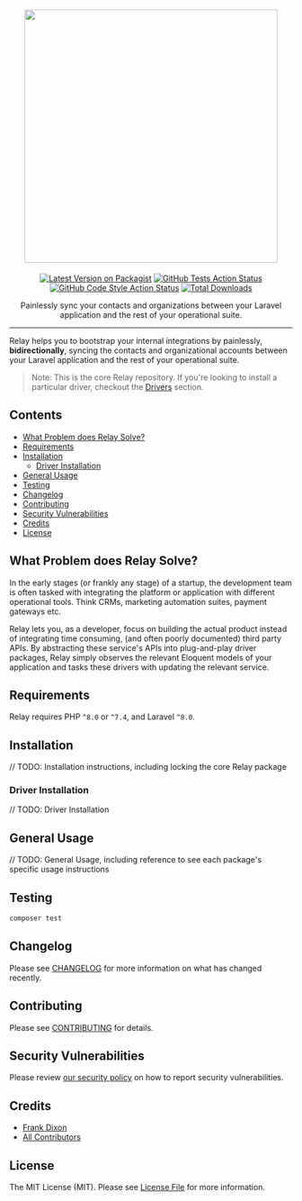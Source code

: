 <h1 align="center">
<img src="https://storage.googleapis.com/thetreehouse-family.appspot.com/relay/assets/relay-on-white.png" width="450">
</h1>

<p align="center">
<a href="https://packagist.org/packages/thetreehouse/relay"><img src="https://img.shields.io/packagist/v/thetreehouse/relay.svg?style=flat-square" alt="Latest Version on Packagist"></a>
<a href="https://github.com/thetreehousefamily/relay/actions?query=workflow%3Arun-tests+branch%3Amaster"><img src="https://img.shields.io/github/workflow/status/thetreehousefamily/relay/run-tests?label=tests" alt="GitHub Tests Action Status"></a>
<a href='https://github.com/thetreehousefamily/relay/actions?query=workflow%3A"Check+%26+fix+styling"+branch%3Amaster'><img src="https://img.shields.io/github/workflow/status/thetreehousefamily/relay/Check%20&%20fix%20styling?label=code%20style" alt="GitHub Code Style Action Status"></a>
<a href="https://packagist.org/packages/thetreehouse/relay"><img src="https://img.shields.io/packagist/dt/thetreehouse/relay.svg?style=flat-square" alt="Total Downloads"></a>
</p>

<p align="center">
Painlessly sync your contacts and organizations between your Laravel application and the rest of your operational suite.
</p>

<hr>

Relay helps you to bootstrap your internal integrations by painlessly, **bidirectionally**, syncing the contacts and organizational accounts between your Laravel application and the rest of your operational suite.

> Note: This is the core Relay repository. If you're looking to install a particular driver, checkout the [Drivers](#) section.

## Contents
- [What Problem does Relay Solve?](#what-problem-does-relay-solve?)
- [Requirements](#requirements)
- [Installation](#installation)
    - [Driver Installation](#driver-installation)
- [General Usage](#general-usage)
- [Testing](#testing)
- [Changelog](#changelog)
- [Contributing](#contributing)
- [Security Vulnerabilities](#security-vulnerabilities)
- [Credits](#credits)
- [License](#License)



## What Problem does Relay Solve?

In the early stages (or frankly any stage) of a startup, the development team is often tasked with integrating the platform or application with different operational tools. Think CRMs, marketing automation suites, payment gateways etc.

Relay lets you, as a developer, focus on building the actual product instead of integrating time consuming, (and often poorly documented) third party APIs. By abstracting these service's APIs into plug-and-play driver packages, Relay simply observes the relevant Eloquent models of your application and tasks these drivers with updating the relevant service.

## Requirements

Relay requires PHP `^8.0` or `^7.4`, and Laravel `^8.0`.

## Installation

// TODO: Installation instructions, including locking the core Relay package

### Driver Installation

// TODO: Driver Installation

## General Usage

// TODO: General Usage, including reference to see each package's specific usage instructions

## Testing

```bash
composer test
```

## Changelog

Please see [CHANGELOG](CHANGELOG.md) for more information on what has changed recently.

## Contributing

Please see [CONTRIBUTING](.github/CONTRIBUTING.md) for details.

## Security Vulnerabilities

Please review [our security policy](../../security/policy) on how to report security vulnerabilities.

## Credits

- [Frank Dixon](https://github.com/frankieeedeee)
- [All Contributors](../../contributors)

## License

The MIT License (MIT). Please see [License File](LICENSE.md) for more information.
